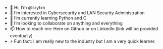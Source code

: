 - 👋 Hi, I’m @srytxn
- 👀 I’m interested in Cybersecurity and LAN Security Administration
- 🌱 I’m currently learning Python and C
- 💞️ I’m looking to collaborate on anything and everything
- 📫 How to reach me: Here on Github or on LinkedIn (link will be provided eventually)
- ⚡ Fun fact: I am really new to the industry but I am a very quick learner.

<!---
srytxn/srytxn is a ✨ special ✨ repository because its `README.md` (this file) appears on your GitHub profile.
You can click the Preview link to take a look at your changes.
--->
